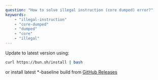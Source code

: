 ```yaml
---
question: "How to solve illegal instruction (core dumped) error?"
keywords:
    - "illegal-instruction"
    - "core-dumped"
    - "dumped"
    - "core"
    - "illegal"
---
```


Update to latest version using:
```sh
curl https://bun.sh/install | bash
```

or install latest *-baseline build from [GitHub Releases](<https://github.com/oven-sh/bun/releases>)

